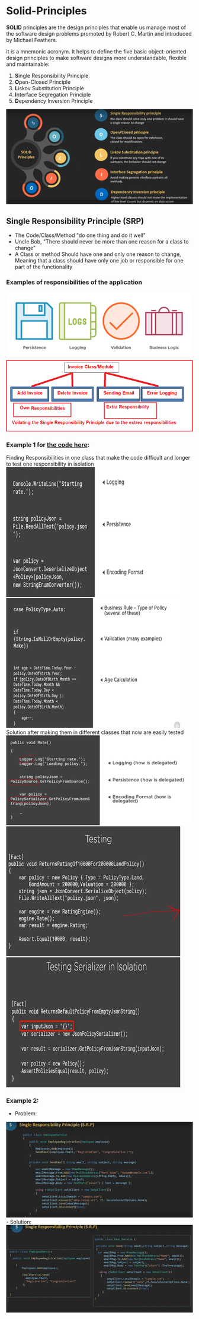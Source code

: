 # Solid-Principles
**SOLID** principles are the design principles that enable us manage most of the software design problems promoted by Robert C. Martin and introduced by Michael Feathers.

it is a mnemonic acronym. It helps to define the five basic object-oriented design principles to make software designs more understandable, flexible and maintainable:

1. **S**ingle Responsibility Principle
2. **O**pen-Closed Principle
3. **L**iskov Substitution Principle
4. **I**nterface Segregation Principle
5. **D**ependency Inversion Principle

<img src="https://github.com/aboelkassem/Solid-Principles/blob/master/Screenshots/solid.png"/>

## Single Responsibility Principle (SRP)

- The Code/Class/Method "do one thing and do it well"
- Uncle Bob, "There should never be more than one reason for a class to change"
- A Class or method Should have one and only one reason to change, Meaning that a class should have only one job or responsible for one part of the functionality

### Examples of responsibilities of the application
<img src="https://github.com/aboelkassem/Solid-Principles/blob/master/Screenshots/responsiblities.png"/>
<img src="https://github.com/aboelkassem/Solid-Principles/blob/master/Screenshots/Voilatiing-Single-Responsibility-Principle.png" width="1000"/>

### Example 1 for <a href="https://github.com/ardalis/SolidSample/tree/SRP-START">the code here</a>:
Finding Responsibilities in one class that make the code difficult and longer to test one responsibility in isolation
<img src="https://github.com/aboelkassem/Solid-Principles/blob/master/Screenshots/ex2-pro.png" width="470" height ="350"/>
<img src="https://github.com/aboelkassem/Solid-Principles/blob/master/Screenshots/ex2-pro-2.png" width="470"  height ="350"/>
Solution after making them in different classes that now are easily tested
<img src="https://github.com/aboelkassem/Solid-Principles/blob/master/Screenshots/ex2-solu.png"/>
<img src="https://github.com/aboelkassem/Solid-Principles/blob/master/Screenshots/ex2-solu-2.png" width="470" height ="350"/>
<img src="https://github.com/aboelkassem/Solid-Principles/blob/master/Screenshots/ex2-solu-3.png" width="470" height ="350"/>

### Example 2:
- Problem:
<img src="https://github.com/aboelkassem/Solid-Principles/blob/master/Screenshots/ex1-pro.png"/>
- Solution: 
<img src="https://github.com/aboelkassem/Solid-Principles/blob/master/Screenshots/ex1-slou.png"/>
